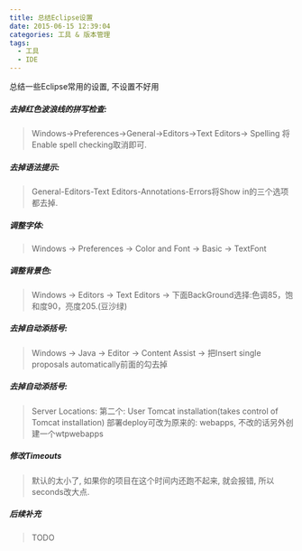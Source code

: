 ```yaml
---
title: 总结Eclipse设置
date: 2015-06-15 12:39:04
categories: 工具 & 版本管理
tags:
  - 工具
  - IDE
---
```


总结一些Eclipse常用的设置, 不设置不好用

<!-- more -->

##### **去掉红色波浪线的拼写检查:**

> Windows->Preferences->General->Editors->Text Editors-> Spelling
> 将Enable spell checking取消即可.

##### **去掉语法提示:**

> General-Editors-Text Editors-Annotations-Errors将Show in的三个选项都去掉.

##### **调整字体:**

> Windows -> Preferences -> Color and Font -> Basic -> TextFont

##### **调整背景色:**

> Windows -> Editors -> Text Editors -> 下面BackGround选择:色调85，饱和度90，亮度205.(豆沙绿)

##### **去掉自动添括号:**

> Windows -> Java -> Editor -> Content Assist -> 把Insert single proposals automatically前面的勾去掉

##### **去掉自动添括号:**

> Server Locations:
> 第二个: User Tomcat installation(takes control of Tomcat installation)
> 部署deploy可改为原来的: webapps, 不改的话另外创建一个wtpwebapps

##### **修改Timeouts**

> 默认的太小了, 如果你的项目在这个时间内还跑不起来, 就会报错, 所以seconds改大点.

##### 后续补充

> TODO